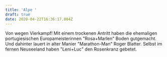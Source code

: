 ```yaml
---
title: 'Alpe '
draft: true
date: 2020-04-22T16:36:17.004Z
---
```

Von wegen Vierkampf! Mit einem trockenen Antritt haben die ehemaligen portugiesischen Europameisterinnen "Rosa+Marlen" Boden gutgemacht. Und dahinter lauert in alter Manier "Marathon-Man" Roger Blatter. Selbst im fernen Neuseeland haben "Leni+Luc" den Rosenkranz gebetet.